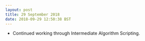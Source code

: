 ```yaml
---
layout: post
title: 29 September 2018 
date: 2018-09-29 12:50:38 BST
---
```

+ Continued working through Intermediate Algorithm Scripting.


